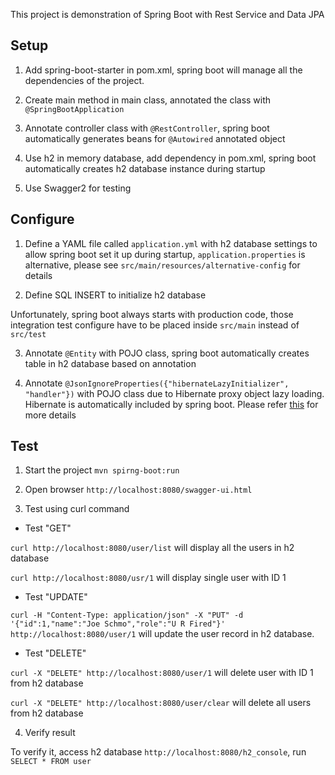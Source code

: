 This project is demonstration of Spring Boot with Rest Service and Data JPA  



## Setup

1. Add spring-boot-starter in pom.xml, spring boot will manage all the dependencies of the project.

2. Create main method in main class, annotated the class with `@SpringBootApplication`

3. Annotate controller class with `@RestController`, spring boot automatically generates beans for `@Autowired` annotated object

4. Use h2 in memory database, add dependency in pom.xml, spring boot automatically creates h2 database instance during startup

5. Use Swagger2 for testing


## Configure

1. Define a YAML file called `application.yml` with h2 database settings to allow spring boot set it up during startup, `application.properties` is alternative, please see `src/main/resources/alternative-config` for details

2. Define SQL INSERT to initialize h2 database  

Unfortunately, spring boot always starts with production code, those integration test configure have to be placed inside `src/main` instead of `src/test`

3. Annotate `@Entity` with POJO class, spring boot automatically creates table in h2 database based on annotation

4. Annotate `@JsonIgnoreProperties({"hibernateLazyInitializer", "handler"})` with POJO class due to Hibernate proxy object lazy loading. Hibernate is automatically included by spring boot. Please refer [this](https://stackoverflow.com/questions/24994440/no-serializer-found-for-class-org-hibernate-proxy-pojo-javassist-javassist) for more details



## Test

1. Start the project `mvn spirng-boot:run`

2. Open browser `http://localhost:8080/swagger-ui.html`

3. Test using curl command

* Test "GET"

`curl http://localhost:8080/user/list` will display all the users in h2 database

`curl http://localhost:8080/usr/1` will display single user with ID 1

* Test "UPDATE"

`curl -H "Content-Type: application/json" -X "PUT" -d '{"id":1,"name":"Joe Schmo","role":"U R Fired"}' http://localhost:8080/user/1` will update the user record in h2 database.

* Test "DELETE"

`curl -X "DELETE" http://localhost:8080/user/1` will delete user with ID 1 from h2 database

`curl -X "DELETE" http://localhost:8080/user/clear` will delete all users from h2 database

4. Verify result

To verify it, access h2 database `http://localhost:8080/h2_console`, run `SELECT * FROM user`
